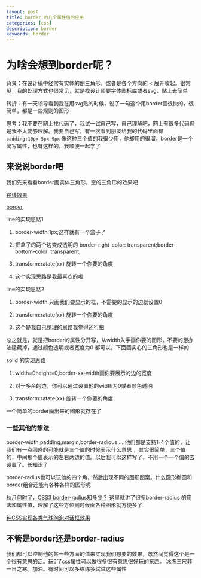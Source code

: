 ```yaml
---
layout: post
title: border 的几个属性值的应用
categories: [css]
description: border
keywords: border
---
```


# 为啥会想到border呢？
背景：在设计稿中经常有实体的倒三角形，或者是各个方向的 < 展开收起。很常见，我的处理方式也很常见，就是找设计师要字体图标库或者svg，贴上去简单

转折：有一天领导看到我在用svg贴的时候，说了一句这个用border画很快的，很简单，都是一些规则的图形

思考：我不要在网上找代码了，我试一试自己写，自己理解吧，网上有很多代码但是我不太能够理解。我要自己写，有一次看到朋友给我的代码里面有 `padding:10px 5px 9px` 像这种三个值的我很少用，他却用的很溜。border是一个简写属性，也有这样的，我顺便一起学了

## 来说说border吧

我们先来看看border画实体三角形，空的三角形的效果吧

[在线效果](https://codepen.io/qingchuang/pen/vYKzdZb)

[border](https://developer.mozilla.org/zh-CN/docs/Web/CSS/border)

line的实现思路1

1. border-width:1px;这样就有一个盒子了

2. 把盒子的两个边变成透明的 border-right-color: transparent;border-bottom-color: transparent;

3. transform:ratate(xx) 旋转一个你要的角度

4. 这个实现思路是我最喜欢的啦

line的实现思路2

1. border-width 只画我们要显示的框，不需要的显示的边就设置0

2. transform:ratate(xx) 旋转一个你要的角度

3. 这个是我自己整理的思路我觉得还行把

总之就是，就是把border的属性分开写，从width入手画你要的图形，不要的想办法隐藏掉，通过颜色透明或者宽度为0
都可以。下面画实心的三角形也是一样的

solid 的实现思路

1. width=0height=0,border-xx-width画你要展示的边的宽度

2. 对于多余的边，你可以通过设置他的width为0或者颜色透明

3. transform:ratate(xx) 旋转一个你要的角度

一个简单的border画出来的图形就存在了

### 一些其他的想法

border-width,padding,margin,border-radious ....他们都是支持1-4个值的，让我们有一点困惑的可能就是三个值的时候表示什么意思
，其实很简单，三个值的，中间那个值表示的左右两边的值。以后我可以这样写了，不用一个一个值的去设置了。长知识了

border-radius也可以玩他的四个角，然后出现不同的图形图案。什么圆形椭圆和border组合还能有各种各样的图形呢

[秋月何时了，CSS3 border-radius知多少？](https://www.zhangxinxu.com/wordpress/2015/11/css3-border-radius-tips/)
这里就讲了很多border-radius 的用法和属性值，理解了这些方位到时候画各种图形就方便多了

[纯CSS实现各类气球泡泡对话框效果](https://www.zhangxinxu.com/wordpress/2010/03/%e7%ba%afcss%e5%ae%9e%e7%8e%b0%e5%90%84%e7%b1%bb%e6%b0%94%e7%90%83%e6%b3%a1%e6%b3%a1%e5%af%b9%e8%af%9d%e6%a1%86%e6%95%88%e6%9e%9c/)

## 不管是border还是border-radius 
我们都可以控制他的某一些方面的值来实现我们想要的效果，忽然间觉得这个是一个很有意思的活。玩6了css属性可以做很多很有意思很好玩的东西。
冰冻三尺非一日之寒。加油。有时间可以多练练多试试这些属性

